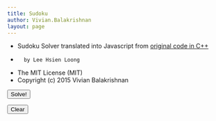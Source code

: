 ```yaml
---
title: Sudoku
author: Vivian.Balakrishnan
layout: page
---
```




*	Sudoku Solver translated into Javascript from [original code in C++](https://drive.google.com/drive/folders/0B2G2LjIu7WbdfjhaUmVzc1lCR2hUdk5fZllCOHdtbFItbU5qYzdqZGVxdmlnRkJyYVQ4VU0)
*		by Lee Hsien Loong
*	The MIT License (MIT)
*	Copyright (c) 2015 Vivian Balakrishnan



<style>
    p { text-align: left; }
    table { border: 2px solid #000; border-collapse: collapse;
            margin-left: auto; margin-right: auto; }
    input { border: 2px solid #ccc; }
</style>

<script type="text/javascript">


  BOARD_SIZE = 9;         // Width and height of the SuDoku board
	BOX_SIZE = 3;           // Width and height of the inner boxes
	EMPTY = "";             // Empty cell marker
	BLANK = 0x0;
	ONES = 0x3fe;			//	Binary 1111111110
	var InBlock = [];
	var InRow = [];
	var InCol = [];
	var board = [];			// Board of 81 cells

	var Block = [];			// 3x3 block of cells
	var Row = [];			// Row of 9 cells
	var Col = [];			// Column of 9 cells
	var Seq = []; 			// Sequence of blank cells
	var SeqPos = 0; 		// Points to blank cells



    function nextfield(me){
    	var vnum=/[1-9]/;
        var elements=document.getElementsByTagName("input");
			for (i=0; i<elements.length; i++) {

				if (elements[i]==me) {
					break;
					}
			}
		if (!elements[i].value.match(vnum)) {  

					elements[i].value="";
					elements[i].focus();
		}	else	{
        elements[i+1].focus();

        }
    }


    function draw() {
    	document.write('<table style="float:center">');
    	for (var row=0; row<9; row++) {
    		document.write('<tr>');
    		for (var col=0; col<9; col++) {
				document.write('<td><input type="text" size="1" maxlength="1" style="font-size:20px" onkeyup="nextfield(this)"/></td>');
			}
			document.write('</tr>');
    	}
    	document.write('</table>');
    }


	function setup() {
			board = document.getElementsByTagName("input");
     		for (var i=0; i<81; i++) {
     			var Square = i;
     			InRow[Square] = (Math.floor(Square / BOARD_SIZE));
     			InCol[Square] = (Square % BOARD_SIZE);
     			InBlock[Square] = ((Math.floor(Square/27) ) * 3)  + (Math.floor((Square % BOARD_SIZE) / 3));	  		
     		}	   

            for (var i=0; i<9; i++) {
            	Block[i] = ONES;
            	Row[i] = ONES;
            	Col[i] = ONES;
		  	}

		}

	function bitcount(b){
		b=b>>>1;
		var count = 0;
		while (b) {
			b= (b >>> 1);
			count++;
		}
		return count;
	}

	function removeValbit(c,v) {
		Block[InBlock[c]] &= ~v;
		Row[InRow[c]] &= ~v;
		Col[InCol[c]] &= ~v;
	}

	function test(SeqNum) {

		if (SeqNum>=Seq.length) return true;	//Solved

		var index = Seq[SeqNum];

		var possibles = Block[InBlock[index]] & Row[InRow[index]] & Col[InCol[index]];

		while (possibles) {

			var valbit = possibles & (-possibles);
			possibles &= ~valbit;

			board[index].value = bitcount(valbit);

			removeValbit(index, valbit);

			if (test(SeqNum+1)) return true;

			Block[InBlock[index]] |= valbit;
			Row[InRow[index]] |= valbit;
			Col[InCol[index]] |= valbit;
			}
		return false;		 	
	  }		


	function solve () {      
		setup();
		for (var i=0; i<81; i++) {
			if (board[i].value!=EMPTY) {
				var valbit2=1<<(board[i].value);
				removeValbit(i,valbit2);
			} else {
				Seq[Seq.length]=i;
			}
		}

		if (!test(0))
			alert("Cannot find solution");     
	}             

draw();

</script>


<p><button type="button" onclick="solve();">Solve!</button></p>
<p><button type="button" onclick="window.location.reload(true)">Clear</button></p>
